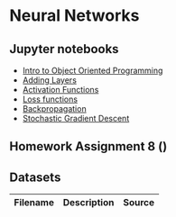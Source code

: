 # Neural Networks

## Jupyter notebooks
- [Intro to Object Oriented Programming]()
- [Adding Layers]()
- [Activation Functions]()
- [Loss functions]()
- [Backpropagation]()
- [Stochastic Gradient Descent]()

## Homework Assignment 8 ()



## Datasets
Filename | Description |  Source
--- | --- |  --- 
